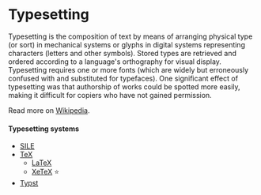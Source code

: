 # Typesetting

Typesetting is the composition of text by means of arranging physical type (or sort) in mechanical systems or glyphs in digital systems representing characters (letters and other symbols). Stored types are retrieved and ordered according to a language's orthography for visual display. Typesetting requires one or more fonts (which are widely but erroneously confused with and substituted for typefaces). One significant effect of typesetting was that authorship of works could be spotted more easily, making it difficult for copiers who have not gained permission.

Read more on [Wikipedia](https://en.wikipedia.org/wiki/Typesetting).

#### Typesetting systems
- [SILE](https://sile-typesetter.org)
- [TeX](https://en.wikipedia.org/wiki/TeX)
    - [LaTeX](https://en.wikipedia.org/wiki/LaTeX)
    - [XeTeX](https://en.wikipedia.org/wiki/XeTeX) ⭐
- [Typst](https://typst.app)
